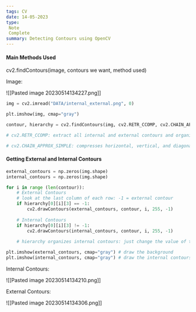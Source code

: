 ```yaml
---
tags: CV
date: 14-05-2023
type: 
 Note
 Complete
summary: Detecting Contours using OpenCV
---
```


#### Main Methods Used
cv2.findContours(image, contours we want, method used)

Image:

![[Pasted image 20230514134227.png]]

```python
img = cv2.imread("DATA/internal_external.png", 0)

plt.imshow(img, cmap="gray")

contour, hierarchy = cv2.findContours(img, cv2.RETR_CCOMP, cv2.CHAIN_APPROX_SIMPLE)

# cv2.RETR_CCOMP: extract all internal and external contours and organizes them into a two-level hierarchy.

# cv2.CHAIN_APPROX_SIMPLE: compresses horizontal, vertical, and diagonal segments and leaves only their end points.
```

#### Getting External and Internal Contours
```python
external_contours = np.zeros(img.shape)
internal_contours = np.zeros(img.shape)

for i in range (len(contour)):
    # External Contours
    # look at the last column of each row: -1 = external contour
    if hierarchy[0][i][3] == -1: 
        cv2.drawContours(external_contours, contour, i, 255, -1)
    
    # Internal Contours
    if hierarchy[0][i][3] != -1: 
        cv2.drawContours(internal_contours, contour, i, 255, -1)
        
    # hierarchy organizes internal contours: just change the value of the last element to 0, 1, 2, 3, 4, 5, 6, 7, 8, 9, etc.

plt.imshow(external_contours, cmap="gray") # draw the background
plt.imshow(internal_contours, cmap="gray") # draw the internal contours
```

Internal Contours:

![[Pasted image 20230514134210.png]]

External Contours:

![[Pasted image 20230514134306.png]]